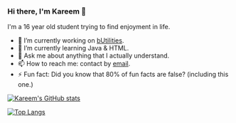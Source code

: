 ### Hi there, I'm Kareem 👋

I'm a 16 year old student trying to find enjoyment in life.

- 🔭 I’m currently working on [bUtilities](https://github.com/kareem-ghazi/bUtilities).
- 🌱 I’m currently learning Java & HTML.
- 💬 Ask me about anything that I actually understand.
- 📫 How to reach me: contact by [email](mailto:k.ghazi2005@gmail.com).
- ⚡ Fun fact: Did you know that 80% of fun facts are false? (including this one.)

[![Kareem's GitHub stats](https://github-readme-stats.vercel.app/api?username=kareem-ghazi&show_icons=true&theme=vue-dark)](https://github.com/anuraghazra/github-readme-stats)

[![Top Langs](https://github-readme-stats.vercel.app/api/top-langs/?username=kareem-ghazi&layout=compact&theme=vue-dark)](https://github.com/anuraghazra/github-readme-stats)
